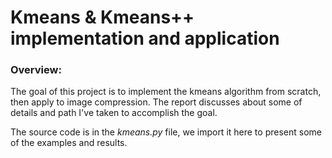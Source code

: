 # Kmeans & Kmeans++ implementation and application

### Overview:
The goal of this project is to implement the kmeans algorithm from scratch, then apply to image compression. The report discusses about some of details and path I've taken to accomplish the goal. 

The source code is in the _kmeans.py_ file, we import it here to present some of the examples and results.